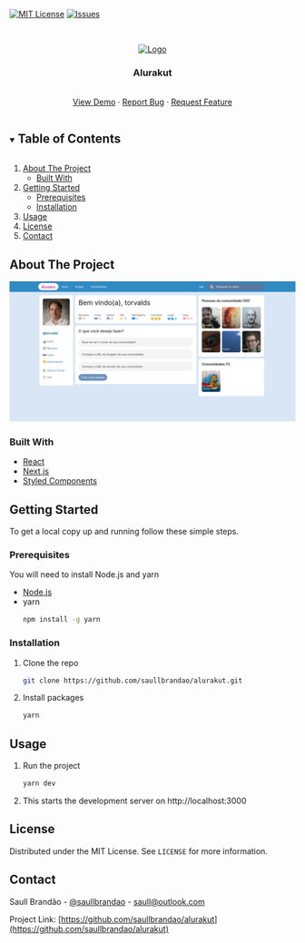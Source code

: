 [![MIT License][license-shield]][license-url]
[![Issues][issues-shield]][issues-url]

<!-- PROJECT LOGO -->
<br />
<p align="center">
  <a href="https://github.com/saullbrandao/alurakut">
    <img src="https://alurakut.vercel.app/logo.svg" alt="Logo" width="335" height="80">
  </a>

  <h3 align="center">Alurakut</h3>

  <p align="center">
    <!-- TODO -->
    <!-- Get information about countries
    <br /> -->
    <br />
    <a href="https://alurakut-saullbrandao.vercel.app/">View Demo</a>
    ·
    <a href="https://github.com/saullbrandao/alurakut/issues">Report Bug</a>
    ·
    <a href="https://github.com/saullbrandao/alurakut/issues">Request Feature</a>
  </p>
</p>

<!-- TABLE OF CONTENTS -->
<details open="open">
  <summary><h2 style="display: inline-block">Table of Contents</h2></summary>
  <ol>
    <li>
      <a href="#about-the-project">About The Project</a>
      <ul>
        <li><a href="#built-with">Built With</a></li>
      </ul>
    </li>
    <li>
      <a href="#getting-started">Getting Started</a>
      <ul>
        <li><a href="#prerequisites">Prerequisites</a></li>
        <li><a href="#installation">Installation</a></li>
      </ul>
    </li>
    <li><a href="#usage">Usage</a></li>
    <li><a href="#license">License</a></li>
    <li><a href="#contact">Contact</a></li>
  </ol>
</details>

<!-- ABOUT THE PROJECT -->

## About The Project

<!-- TODO -->

![countries-app](https://raw.githubusercontent.com/saullbrandao/alurakut/main/public/demo.png)

<!-- TODO -->

<!-- - Use data from the REST Countries API to display information(population,
  languages, currencies, capital, border countries, etc.) about the countries
- You can filter by region and search by country name
- There is a light and dark mode
- Clicking on a card will open a new page which display more information about
  the country selected. -->

### Built With

- [React](https://github.com/facebook/react)
- [Next.js](https://github.com/vercel/next.js/)
- [Styled Components](https://github.com/styled-components/styled-components)

<!-- GETTING STARTED -->

## Getting Started

To get a local copy up and running follow these simple steps.

### Prerequisites

You will need to install Node.js and yarn

- [Node.js](https://nodejs.org/en/download/)
- yarn
  ```sh
  npm install -g yarn
  ```

### Installation

1. Clone the repo
   ```sh
   git clone https://github.com/saullbrandao/alurakut.git
   ```
2. Install packages
   ```sh
   yarn
   ```

<!-- USAGE EXAMPLES -->

## Usage

1. Run the project
   ```sh
   yarn dev
   ```
2. This starts the development server on http://localhost:3000

<!-- LICENSE -->

## License

Distributed under the MIT License. See `LICENSE` for more information.

<!-- CONTACT -->

## Contact

Saull Brandão - [@saullbrandao](https://twitter.com/saullbrandao) -
saull@outlook.com

Project Link:
[https://github.com/saullbrandao/alurakut](https://github.com/saullbrandao/alurakut)

[issues-shield]:
  https://img.shields.io/github/issues/saullbrandao/alurakut.svg?style=for-the-badge
[issues-url]: https://github.com/saullbrandao/alurakut/issues
[license-shield]:
  https://img.shields.io/github/license/saullbrandao/alurakut.svg?style=for-the-badge
[license-url]: https://github.com/saullbrandao/alurakut/blob/main/LICENSE
